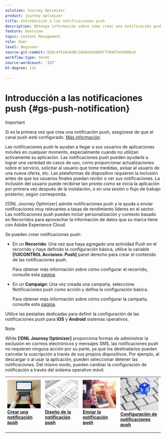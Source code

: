 ```yaml
---
solution: Journey Optimizer
product: journey optimizer
title: Introducción a las notificaciones push
description: Obtenga información sobre cómo crear una notificación push en Journey Optimizer
feature: Overview
topic: Content Management
role: User
level: Beginner
source-git-commit: 020c4fb18cbd0c10a6eb92865f7f0457e5db8bc0
workflow-type: tm+mt
source-wordcount: '337'
ht-degree: 11%

---
```


# Introducción a las notificaciones push {#gs-push-notification}

>[!IMPORTANT]
>
>Si es la primera vez que crea una notificación push, asegúrese de que el canal push esté configurado. [Más información](push-gs.md).

Las notificaciones push le ayudan a llegar a sus usuarios de aplicaciones móviles en cualquier momento, especialmente cuando no utilizan activamente su aplicación. Las notificaciones push pueden ayudarle a lograr una variedad de casos de uso, como proporcionar actualizaciones sobre el servicio, solicitar al usuario que tome medidas, avisar al usuario de una nueva oferta, etc. Las plataformas de dispositivo requieren la inclusión antes de que los usuarios finales puedan recibir o ver sus notificaciones. La inclusión del usuario puede recibirse tan pronto como se inicia la aplicación por primera vez después de la instalación, o en una sesión o flujo de trabajo posterior, según corresponda.

[!DNL Journey Optimizer] admite notificaciones push y le ayuda a enviar notificaciones muy relevantes a tasas de rendimiento líderes en el sector. Las notificaciones push pueden incluir personalización y contexto basado en Recorridos para aprovechar la información de datos que su marca tiene con Adobe Experience Cloud.

Se pueden crear notificaciones push:

* En un **Recorrido**: Una vez que haya agregado una actividad Push en el recorrido y haya definido la configuración básica, utilice la variable **[!UICONTROL Acciones: Push]** panel derecho para crear el contenido de las notificaciones push.

   Para obtener más información sobre cómo configurar el recorrido, consulte esta [página](../building-journeys/journey-gs.md).

* En un **Campaign**: Una vez creada una campaña, seleccione Notificaciones push como acción y defina la configuración básica.

   Para obtener más información sobre cómo configurar la campaña, consulte esta [página](../campaigns/create-campaign.md#configure).

Utilice las pestañas dedicadas para definir la configuración de las notificaciones push para **iOS** y **Android** sistemas operativos.

>[!NOTE]
>
>While **[!DNL Journey Optimizer]** proporciona formas de administrar la exclusión en correos electrónicos y mensajes SMS, las notificaciones push no requieren ninguna acción por su parte, ya que los destinatarios pueden cancelar la suscripción a través de sus propios dispositivos. Por ejemplo, al descargar o al usar la aplicación, pueden seleccionar detener las notificaciones. Del mismo modo, pueden cambiar la configuración de notificación a través del sistema operativo móvil.

<table style="table-layout:fixed"><tr style="border: 0;">
<td>
<a href="create-push.md">
<img alt="Posible cliente" src="../assets/do-not-localize/push-create.jpeg">
</a>
<div><a href="create-push.md"><strong>Crear una notificación push</strong>
</div>
<p>
</td>
<td>
<a href="design-push.md">
<img alt="Poco frecuente" src="../assets/do-not-localize/push-design.jpg">
</a>
<div>
<a href="design-push.md"><strong>Diseño de la notificación push</strong></a>
</div>
<p></td>
<td>
<a href="send-push.md">
<img alt="Validación" src="../assets/do-not-localize/push-sending.jpg">
</a>
<div>
<a href="send-push.md"><strong>Enviar la notificación push</strong></a>
</div>
<p>
</td>
<td>
<a href="push-gs.md">
<img alt="Validación" src="../assets/do-not-localize/push-config.jpg">
</a>
<div>
<a href="push-gs.md"><strong>Configuración de notificaciones push</strong></a>
</div>
<p>
</td>
</tr></table>
